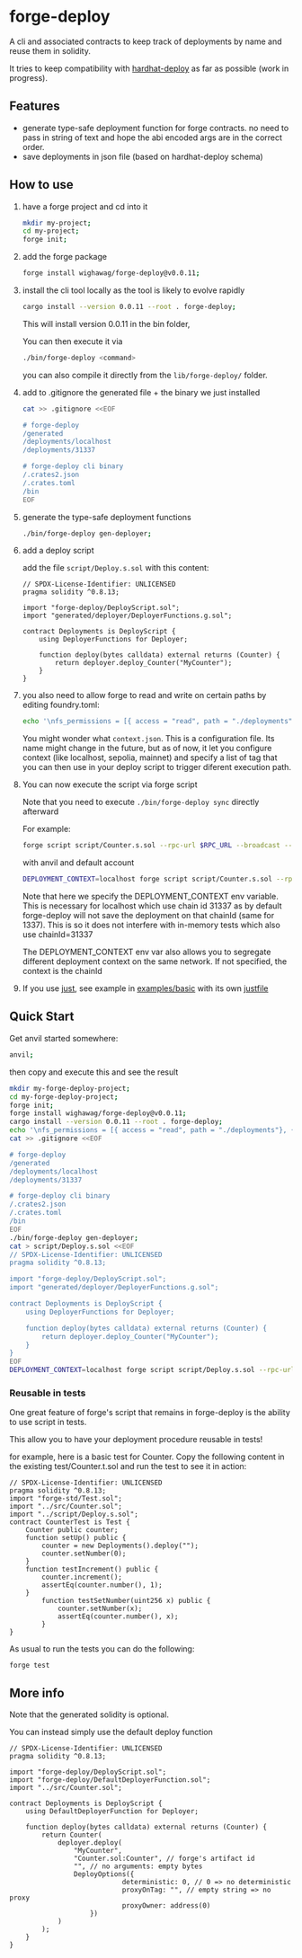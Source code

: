 # forge-deploy

A cli and associated contracts to keep track of deployments by name and reuse them in solidity.

It tries to keep compatibility with [hardhat-deploy](https://github.com/wighawag/hardhat-deploy) as far as possible (work in progress).

## Features
- generate type-safe deployment function for forge contracts. no need to pass in string of text and hope the abi encoded args are in the correct order.
- save deployments in json file (based on hardhat-deploy schema)

## How to use

1. have a forge project and cd into it

    ```bash
    mkdir my-project;
    cd my-project;
    forge init;
    ```

1. add the forge package

    ```bash
    forge install wighawag/forge-deploy@v0.0.11;
    ```

1. install the cli tool locally as the tool is likely to evolve rapidly

    ```bash
    cargo install --version 0.0.11 --root . forge-deploy;
    ```

    This will install version 0.0.11 in the bin folder,

    You can then execute it via 

    ```bash
    ./bin/forge-deploy <command> 
    ```

    you can also compile it directly from the `lib/forge-deploy/` folder.

1. add to .gitignore the generated file + the binary we just installed

    ```bash
    cat >> .gitignore <<EOF

    # forge-deploy
    /generated
    /deployments/localhost
    /deployments/31337

    # forge-deploy cli binary
    /.crates2.json
    /.crates.toml
    /bin
    EOF
    ```

1. generate the type-safe deployment functions

    ```bash
    ./bin/forge-deploy gen-deployer;
    ```

1. add a deploy script

    add the file  `script/Deploy.s.sol` with this content:

    ```solidity
    // SPDX-License-Identifier: UNLICENSED
    pragma solidity ^0.8.13;

    import "forge-deploy/DeployScript.sol";
    import "generated/deployer/DeployerFunctions.g.sol";

    contract Deployments is DeployScript {
        using DeployerFunctions for Deployer;

        function deploy(bytes calldata) external returns (Counter) {
            return deployer.deploy_Counter("MyCounter");
        }
    }
    ```

1. you also need to allow forge to read and write on certain paths by editing foundry.toml:

    ```bash
    echo '\nfs_permissions = [{ access = "read", path = "./deployments"}, { access = "read", path = "./out"}, { access = "read", path = "./contexts.json"}]' >> foundry.toml;
    ```

    You might wonder what `context.json`. This is a configuration file. Its name might change in the future, but as of now, it let you configure context (like localhost, sepolia, mainnet) and specify a list of tag that you can then use in your deploy script to trigger diferent execution path.

1. You can now execute the script via forge script

    Note that you need to execute `./bin/forge-deploy sync` directly afterward

    For example:

    ```bash
    forge script script/Counter.s.sol --rpc-url $RPC_URL --broadcast --private-key $DEPLOYER_PRIVATE_KEY -v && ./bin/forge-deploy sync;
    ```

    with anvil and default account

    ```bash
    DEPLOYMENT_CONTEXT=localhost forge script script/Counter.s.sol --rpc-url http://localhost:8545 --broadcast --private-key ac0974bec39a17e36ba4a6b4d238ff944bacb478cbed5efcae784d7bf4f2ff80 -v && ./bin/forge-deploy sync;
    ```

    Note that here we specify the DEPLOYMENT_CONTEXT env variable. This is necessary for localhost which use chain id 31337 as by default forge-deploy will not save the deployment on that chainId (same for 1337). This is so it does not interfere with in-memory tests which also use chainId=31337

    The DEPLOYMENT_CONTEXT env var also allows you to segregate different deployment context on the same network. If not specified, the context is the chainId

1. If you use [just](https://just.systems/), see example in [examples/basic](examples/basic) with its own [justfile](examples/basic/justfile)


## Quick Start

Get anvil started somewhere:
```bash
anvil;
```

then copy and execute this and see the result

```bash
mkdir my-forge-deploy-project;
cd my-forge-deploy-project;
forge init;
forge install wighawag/forge-deploy@v0.0.11;
cargo install --version 0.0.11 --root . forge-deploy;
echo '\nfs_permissions = [{ access = "read", path = "./deployments"}, { access = "read", path = "./out"}, { access = "read", path = "./contexts.json"}]' >> foundry.toml;
cat >> .gitignore <<EOF

# forge-deploy
/generated
/deployments/localhost
/deployments/31337

# forge-deploy cli binary
/.crates2.json
/.crates.toml
/bin
EOF
./bin/forge-deploy gen-deployer;
cat > script/Deploy.s.sol <<EOF
// SPDX-License-Identifier: UNLICENSED
pragma solidity ^0.8.13;

import "forge-deploy/DeployScript.sol";
import "generated/deployer/DeployerFunctions.g.sol";

contract Deployments is DeployScript {
	using DeployerFunctions for Deployer;

	function deploy(bytes calldata) external returns (Counter) {
		return deployer.deploy_Counter("MyCounter");
	}
}
EOF
DEPLOYMENT_CONTEXT=localhost forge script script/Deploy.s.sol --rpc-url http://localhost:8545 --broadcast --private-key ac0974bec39a17e36ba4a6b4d238ff944bacb478cbed5efcae784d7bf4f2ff80 -v && ./bin/forge-deploy sync;
```

### Reusable in tests

One great feature of forge's script that remains in forge-deploy is the ability to use script in tests.

This allow you to have your deployment procedure reusable in tests!

for example, here is a basic test for Counter. Copy the following content in the existing test/Counter.t.sol and run the test to see it in action:

```solidity
// SPDX-License-Identifier: UNLICENSED
pragma solidity ^0.8.13;
import "forge-std/Test.sol";
import "../src/Counter.sol";
import "../script/Deploy.s.sol";
contract CounterTest is Test {
	Counter public counter;
	function setUp() public {
		counter = new Deployments().deploy("");
		counter.setNumber(0);
	}
	function testIncrement() public {
		counter.increment();
		assertEq(counter.number(), 1);
	}
    	function testSetNumber(uint256 x) public {
        	counter.setNumber(x);
        	assertEq(counter.number(), x);
    	}
}
```

As usual to run the tests you can do the following:

```
forge test
```

## More info

Note that the generated solidity is optional.

You can instead simply use the default deploy function

```solidity
// SPDX-License-Identifier: UNLICENSED
pragma solidity ^0.8.13;

import "forge-deploy/DeployScript.sol";
import "forge-deploy/DefaultDeployerFunction.sol";
import "../src/Counter.sol";

contract Deployments is DeployScript {
	using DefaultDeployerFunction for Deployer;

	function deploy(bytes calldata) external returns (Counter) {
		return Counter(
			deployer.deploy(
				"MyCounter",
				"Counter.sol:Counter", // forge's artifact id
				"", // no arguments: empty bytes
				DeployOptions({
            				deterministic: 0, // 0 => no deterministic
            				proxyOnTag: "", // empty string => no proxy
            				proxyOwner: address(0)
        			})
			)
		);
	}
}
```
